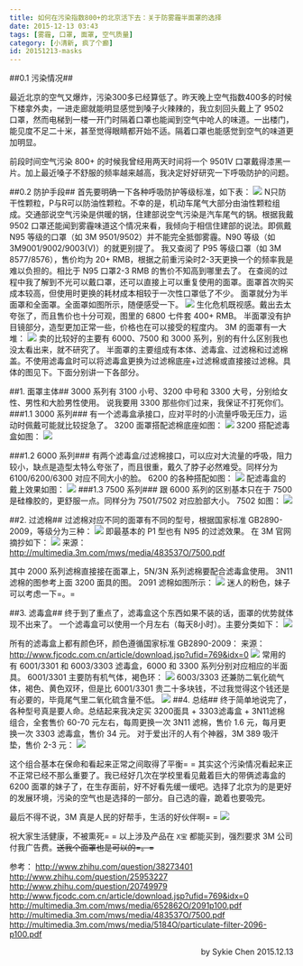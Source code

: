 ```yaml
---
title: 如何在污染指数800+的北京活下去：关于防雾霾半面罩的选择
date: 2015-12-13 03:43
tags: [雾霾, 口罩, 面罩, 空气质量]
category: [小清新, 疯了个癫]
id: 20151213-masks
---
```

##0.1 污染情况##

最近北京的空气又爆炸，污染300多已经算低了。昨天晚上空气指数400多的时候下楼拿外卖，一进走廊就能明显感觉到嗓子火辣辣的，我立刻回头戴上了 9502 口罩，然而电梯到一楼一开门时隔着口罩也能闻到空气中呛人的味道。一出楼门，能见度不足二十米，甚至觉得眼睛都开始不适。隔着口罩也能感觉到空气的味道更加明显。
<!-- more-->
前段时间空气污染 800+ 的时候我曾经用两天时间将一个 9501V 口罩戴得漆黑一片。加上最近嗓子不舒服的频率越来越高，我决定好好研究一下呼吸防护的问题。

##0.2	防护手段##
首先要明确一下各种呼吸防护等级标准，如下表：
![](/blogimg/20151213-masks/1.jpg)
N只防干性颗粒，P与R可以防油性颗粒。不幸的是，机动车尾气大部分由油性颗粒组成。交通部说空气污染是供暖的锅，住建部说空气污染是汽车尾气的锅。根据我戴 9502 口罩还能闻到雾霾味道这个情况来看，我倾向于相信住建部的说法。即佩戴 N95 等级的口罩（如 3M 9501/9502）并不能完全抵御雾霾。N90 等级（如 3M9001/9002/9003(V)）的就更别提了。
我又查阅了 P95 等级口罩（如 3M 8577/8576），售价均为 20+ RMB，根据之前重污染时2-3天更换一个的频率我是难以负担的。相比于 N95 口罩2-3 RMB 的售价不知高到哪里去了。
在查阅的过程中我了解到不光可以戴口罩，还可以直接上可以重复使用的面罩。面罩首次购买成本较高，但使用时更换的耗材成本相较于一次性口罩低了不少。
面罩就分为半面罩和全面罩。全面罩如图所示，随便感受一下。
![](/blogimg/20151213-masks/2.png)
生化危机既视感。戴出去太夸张了，而且售价也十分可观，图里的 6800 七件套 400+ RMB。
半面罩没有护目镜部分，造型更加正常一些，价格也在可以接受的程度内。
3M 的面罩有一大堆：
![](/blogimg/20151213-masks/3.png)
卖的比较好的主要有 6000、7500 和 3000 系列，别的有什么区别我也没太看出来，就不研究了。
半面罩的主要组成有本体、滤毒盒、过滤棉和过滤棉盖。不使用滤毒盒时可以将滤毒盒更换为过滤棉底座+过滤棉或直接接过滤棉。具体的图见下。下面分别讲一下各部分。

##1. 面罩主体##
3000 系列有 3100 小号、3200 中号和 3300 大号，分别给女性、男性和大脸男性使用。
说我要用 3300 那些你们过来，我保证不打死你们。
###1.1 3000 系列###
有一个滤毒盒承接口，应对平时的小流量呼吸无压力，运动时佩戴可能就比较捉急了。
3200 面罩搭配滤棉底座如图：
![](/blogimg/20151213-masks/4.png)
3200 搭配滤毒盒如图：
![](/blogimg/20151213-masks/5.png)

###1.2 6000 系列###
有两个滤毒盒/过滤棉接口，可以应对大流量的呼吸，阻力较小，缺点是造型太特么夸张了，而且很重，戴久了脖子必然难受。同样分为 6100/6200/6300 对应不同大小的脸。
6200 的各种搭配如图：
![](/blogimg/20151213-masks/6.png)
配滤毒盒的戴上效果如图：
![](/blogimg/20151213-masks/7.png)
###1.3 7500 系列###
跟 6000 系列的区别基本只在于 7500 是硅橡胶的，更舒服一点。同样分为 7501/7502 对应脸部大小。
7502 如图：
![](/blogimg/20151213-masks/8.png)

##2. 过滤棉##
过滤棉对应不同的面罩有不同的型号，根据国家标准 GB2890-2009，等级分为三种：
![](/blogimg/20151213-masks/9.png)
即最基本的 P1 型也有 N95 的过滤效果。
在 3M 官网摘抄如下：
![](/blogimg/20151213-masks/10.png)
来源：http://multimedia.3m.com/mws/media/483537O/7500.pdf

其中 2000 系列滤棉直接接在面罩上，5N/3N 系列滤棉要配合滤毒盒使用。
3N11 滤棉的图参考上面 3200 面具的图。
2091 滤棉如图所示：
![](/blogimg/20151213-masks/11.png)
迷人的粉色，妹子可以考虑一下=。=

##3. 滤毒盒##
终于到了重点了，滤毒盒这个东西如果不装的话，面罩的优势就体现不出来了。
一个滤毒盒可以使用一个月左右（每天8小时）。主要分类如下：
![](/blogimg/20151213-masks/12.png)

所有的滤毒盒上都有颜色环，颜色遵循国家标准 GB2890-2009：
来源：http://www.fjcodc.com.cn/article/download.jsp?ufid=769&idx=0
![](/blogimg/20151213-masks/13.png)
常用的有 6001/3301 和 6003/3303 滤毒盒，6000 和 3300 系列分别对应相应的半面具。
6001/3301 主要防有机气体，褐色环：
![](/blogimg/20151213-masks/14.png)
6003/3303 还兼防二氧化硫气体，褐色、黄色双环，但是比 6001/3301 贵二十多块钱，不过我觉得这个钱还是有必要的，毕竟尾气里二氧化硫含量不低。
![](/blogimg/20151213-masks/15.png)
##4. 总结##
终于简单地说完了，各种型号真是要人命。总结起来我决定买 3200面具 + 3303滤毒盒 + 3N11滤棉 组合，全套售价 60-70 元左右，每周更换一次 3N11 滤棉，售价 1.6 元，每月更换一次  3303 滤毒盒，售价 34 元。
对于爱出汗的人有个神器，3M 389 吸汗垫，售价 2-3 元：
![](/blogimg/20151213-masks/16.png)

这个组合基本在保命和看起来正常之间取得了平衡= =
其实这个污染情况看起来正不正常已经不那么重要了。我已经好几次在学校里看见戴着巨大的带俩滤毒盒的 6200 面罩的妹子了，在生存面前，好不好看先缓一缓吧。选择了北京为的是更好的发展环境，污染的空气也是选择的一部分。自己选的霾，跪着也要吸完。

最后不得不说，3M 真是人民的好帮手，生活的好伙伴啊= =
![](/blogimg/20151213-masks/17.png)

祝大家生活健康，不被熏死= =
以上涉及产品在 `X宝` 都能买到，强烈要求 3M 公司付我广告费。~~送我个面罩也是可以的=。=~~

参考：
http://www.zhihu.com/question/38273401
http://www.zhihu.com/question/25953227
http://www.zhihu.com/question/20749979
http://www.fjcodc.com.cn/article/download.jsp?ufid=769&idx=0
http://multimedia.3m.com/mws/media/652862O/2091p100.pdf
http://multimedia.3m.com/mws/media/483537O/7500.pdf
http://multimedia.3m.com/mws/media/5184O/particulate-filter-2096-p100.pdf


<p align = right>
by Sykie Chen
2015.12.13
</p>